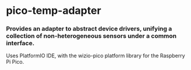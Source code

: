 # pico-temp-adapter

### Provides an adapter to abstract device drivers, unifying a collection of non-heterogeneous sensors under a common interface.

Uses PlatformIO IDE, with the wizio-pico platform library for the Raspberry Pi Pico.